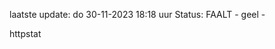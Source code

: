 laatste update: 
do 30-11-2023 18:18   uur 
Status: FAALT - geel - 
<div class="service Y">httpstat</div>